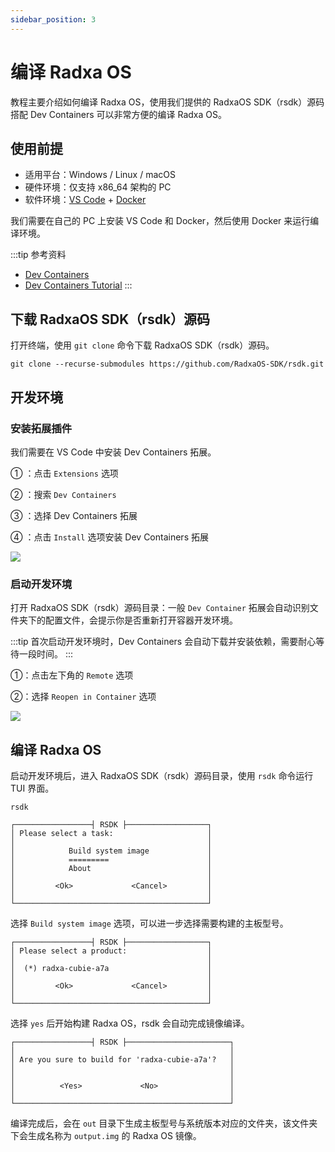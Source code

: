 ```yaml
---
sidebar_position: 3
---
```


# 编译 Radxa OS

教程主要介绍如何编译 Radxa OS，使用我们提供的 RadxaOS SDK（rsdk）源码搭配 Dev Containers 可以非常方便的编译 Radxa OS。

## 使用前提

- 适用平台：Windows / Linux / macOS
- 硬件环境：仅支持 x86_64 架构的 PC
- 软件环境：[VS Code](https://code.visualstudio.com/Download) + [Docker](https://www.docker.com/get-started/)

我们需要在自己的 PC 上安装 VS Code 和 Docker，然后使用 Docker 来运行编译环境。

:::tip 参考资料

- [Dev Containers](https://code.visualstudio.com/docs/devcontainers/containers)
- [Dev Containers Tutorial](https://code.visualstudio.com/docs/devcontainers/tutorial)
  :::

## 下载 RadxaOS SDK（rsdk）源码

打开终端，使用 `git clone` 命令下载 RadxaOS SDK（rsdk）源码。

<NewCodeBlock tip="PC@host$" type="host">

```
git clone --recurse-submodules https://github.com/RadxaOS-SDK/rsdk.git
```

</NewCodeBlock>

## 开发环境

### 安装拓展插件

我们需要在 VS Code 中安装 Dev Containers 拓展。

① ：点击 `Extensions` 选项

② ：搜索 `Dev Containers`

③ ：选择 Dev Containers 拓展

④ ：点击 `Install` 选项安装 Dev Containers 拓展

<div style={{textAlign: 'center'}}>
  <img src="/img/cubie/a7a/vscode-dev-container.webp" style={{width: '100%', maxWidth: '1200px'}} />
</div>

### 启动开发环境

打开 RadxaOS SDK（rsdk）源码目录：一般 `Dev Container` 拓展会自动识别文件夹下的配置文件，会提示你是否重新打开容器开发环境。

:::tip
首次启动开发环境时，Dev Containers 会自动下载并安装依赖，需要耐心等待一段时间。
:::

①：点击左下角的 `Remote` 选项

②：选择 `Reopen in Container` 选项

<div style={{textAlign: 'center'}}>
  <img src="/img/cubie/a7a/vscode-dev-container-reopen.webp" style={{width: '100%', maxWidth: '1200px'}} />
</div>

## 编译 Radxa OS

启动开发环境后，进入 RadxaOS SDK（rsdk）源码目录，使用 `rsdk` 命令运行 TUI 界面。

<NewCodeBlock tip="PC@host$" type="host">

```
rsdk
```

</NewCodeBlock>

```
┌─────────────────┤ RSDK ├──────────────────┐
│ Please select a task:                     │
│                                           │
│            Build system image             │
│            =========                      │
│            About                          │
│                                           │
│         <Ok>             <Cancel>         │
│                                           │
└───────────────────────────────────────────┘
```

选择 `Build system image` 选项，可以进一步选择需要构建的主板型号。

```
┌─────────────────┤ RSDK ├──────────────────┐
│ Please select a product:                  │
│                                           │
│  (*) radxa-cubie-a7a                      │
│                                           │
│         <Ok>             <Cancel>         │
│                                           │
└───────────────────────────────────────────┘
```

选择 `yes` 后开始构建 Radxa OS，rsdk 会自动完成镜像编译。

```
┌─────────────────┤ RSDK ├───────────────────────┐
│                                                │
│ Are you sure to build for 'radxa-cubie-a7a'?   │
│                                                │
│                                                │
│          <Yes>             <No>                │
│                                                │
└────────────────────────────────────────────────┘
```

编译完成后，会在 `out` 目录下生成主板型号与系统版本对应的文件夹，该文件夹下会生成名称为 `output.img` 的 Radxa OS 镜像。
